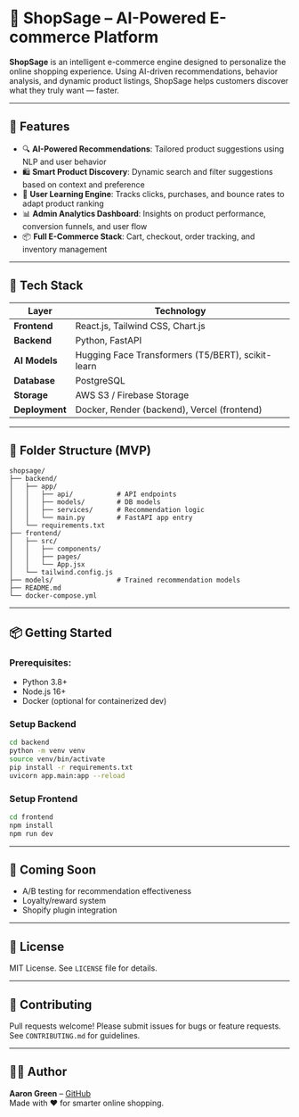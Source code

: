 # 🛒 ShopSage – AI-Powered E-commerce Platform

**ShopSage** is an intelligent e-commerce engine designed to personalize the online shopping experience. Using AI-driven recommendations, behavior analysis, and dynamic product listings, ShopSage helps customers discover what they truly want — faster.

---

## 🚀 Features

- 🔍 **AI-Powered Recommendations**: Tailored product suggestions using NLP and user behavior
- 🛍️ **Smart Product Discovery**: Dynamic search and filter suggestions based on context and preference
- 🧠 **User Learning Engine**: Tracks clicks, purchases, and bounce rates to adapt product ranking
- 📊 **Admin Analytics Dashboard**: Insights on product performance, conversion funnels, and user flow
- 📦 **Full E-Commerce Stack**: Cart, checkout, order tracking, and inventory management

---

## 🧰 Tech Stack

| Layer        | Technology                             |
|--------------|-----------------------------------------|
| **Frontend** | React.js, Tailwind CSS, Chart.js        |
| **Backend**  | Python, FastAPI                         |
| **AI Models**| Hugging Face Transformers (T5/BERT), scikit-learn |
| **Database** | PostgreSQL                              |
| **Storage**  | AWS S3 / Firebase Storage               |
| **Deployment**| Docker, Render (backend), Vercel (frontend) |

---

## 📂 Folder Structure (MVP)
```
shopsage/
├── backend/
│   ├── app/
│   │   ├── api/           # API endpoints
│   │   ├── models/        # DB models
│   │   ├── services/      # Recommendation logic
│   │   └── main.py        # FastAPI app entry
│   └── requirements.txt
├── frontend/
│   ├── src/
│   │   ├── components/
│   │   ├── pages/
│   │   └── App.jsx
│   └── tailwind.config.js
├── models/                # Trained recommendation models
├── README.md
└── docker-compose.yml
```

---

## 📦 Getting Started

### Prerequisites:
- Python 3.8+
- Node.js 16+
- Docker (optional for containerized dev)

### Setup Backend
```bash
cd backend
python -m venv venv
source venv/bin/activate
pip install -r requirements.txt
uvicorn app.main:app --reload
```

### Setup Frontend
```bash
cd frontend
npm install
npm run dev
```

---

## 🧪 Coming Soon
- A/B testing for recommendation effectiveness
- Loyalty/reward system
- Shopify plugin integration

---

## 📜 License
MIT License. See `LICENSE` file for details.

---

## 🙌 Contributing
Pull requests welcome! Please submit issues for bugs or feature requests. See `CONTRIBUTING.md` for guidelines.

---

## 👨‍💻 Author
**Aaron Green** – [GitHub](https://github.com/ADJG6183)  
Made with ❤️ for smarter online shopping.
